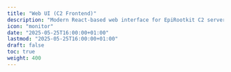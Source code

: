 ```yaml
---
title: "Web UI (C2 Frontend)"
description: "Modern React-based web interface for EpiRootkit C2 server management"
icon: "monitor"
date: "2025-05-25T16:00:00+01:00"
lastmod: "2025-05-25T16:00:00+01:00"
draft: false
toc: true
weight: 400
---
```


